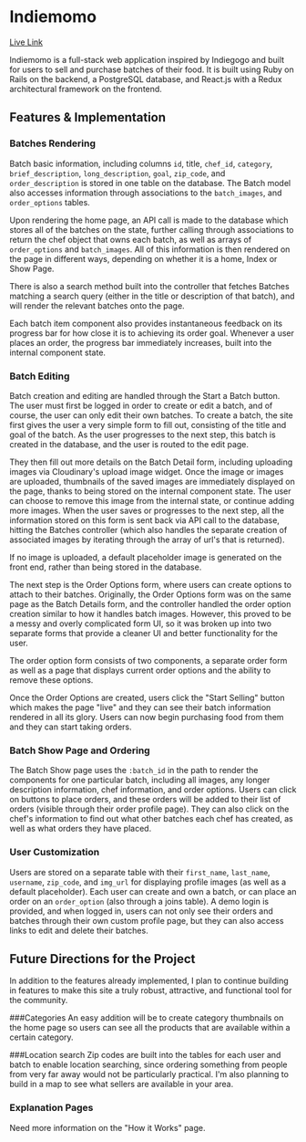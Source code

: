 # Indiemomo

[Live Link](https://indiemomo.herokuapp.com)

Indiemomo is a full-stack web application inspired by Indiegogo and built for users to sell and purchase batches of their food. It is built using Ruby on Rails on the backend, a PostgreSQL database, and React.js with a Redux architectural framework on the frontend.



## Features & Implementation

### Batches Rendering
Batch basic information, including columns ```id```, title, ```chef_id```, ```category```, ```brief_description```, ```long_description```, ```goal```, ```zip_code```, and ```order_description``` is stored in one table on the database. The Batch model also accesses information through associations to the ```batch_images```, and ```order_options``` tables.

Upon rendering the home page, an API call is made to the database which stores all of the batches on the state, further calling through associations to return the chef object that owns each batch, as well as arrays of ```order_options``` and ```batch_images```. All of this information is then rendered on the page in different ways, depending on whether it is a home, Index or Show Page.

There is also a search method built into the controller that fetches Batches matching a search query (either in the title or description of that batch), and will render the relevant batches onto the page.

Each batch item component also provides instantaneous feedback on its progress bar for how close it is to achieving its order goal. Whenever a user places an order, the progress bar immediately increases, built into the internal component state.

### Batch Editing

Batch creation and editing are handled through the Start a Batch button. The user must first be logged in order to create or edit a batch, and of course, the user can only edit their own batches. To create a batch, the site first gives the user a very simple form to fill out, consisting of the title and goal of the batch. As the user progresses to the next step, this batch is created in the database, and the user is routed to the edit page.

They then fill out more details on the Batch Detail form, including uploading images via Cloudinary's upload image widget. Once the image or images are uploaded, thumbnails of the saved images are immediately displayed on the page, thanks to being stored on the internal component state. The user can choose to remove this image from the internal state, or continue adding more images. When the user saves or progresses to the next step, all the information stored on this form is sent back via API call to the database, hitting the Batches controller (which also handles the separate creation of associated images by iterating through the array of url's that is returned).

If no image is uploaded, a default placeholder image is generated on the front end, rather than being stored in the database.

The next step is the Order Options form, where users can create options to attach to their batches. Originally, the Order Options form was on the same page as the Batch Details form, and the controller handled the order option creation similar to how it handles batch images. However, this proved to be a messy and overly complicated form UI, so it was broken up into two separate forms that provide a cleaner UI and better functionality for the user.

The order option form consists of two components, a separate order form as well as a page that displays current order options and the ability to remove these options.

Once the Order Options are created, users click the "Start Selling" button which makes the page "live" and they can see their batch information rendered in all its glory. Users can now begin purchasing food from them and they can start taking orders.  

### Batch Show Page and Ordering
The Batch Show page uses the ```:batch_id``` in the path to render the components for one particular batch, including all images, any longer description information, chef information, and order options. Users can click on buttons to place orders, and these orders will be added to their list of orders (visible through their order profile page). They can also click on the chef's information to find out what other batches each chef has created, as well as what orders they have placed.  

### User Customization
Users are stored on a separate table with their ```first_name```, ```last_name```, ```username```, ```zip_code```, and ```img_url``` for displaying profile images (as well as a default placeholder). Each user can create and own a batch, or can place an order on an ```order_option``` (also through a joins table). A demo login is provided, and when logged in, users can not only see their orders and batches through their own custom profile page, but they can also access links to edit and delete their batches.

## Future Directions for the Project
In addition to the features already implemented, I plan to continue building in features to make this site a truly robust, attractive, and functional tool for the community.

###Categories
An easy addition will be to create category thumbnails on the home page so users can see all the products that are available within a certain category.

###Location search
Zip codes are built into the tables for each user and batch to enable location searching, since ordering something from people from very far away would not be particularly practical. I'm also planning to build in a map to see what sellers are available in your area.

### Explanation Pages
Need more information on the "How it Works" page.
